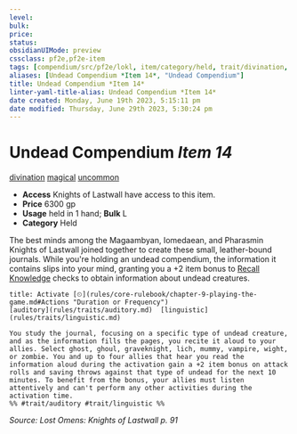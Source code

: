 ```yaml
---
level:
bulk:
price:
status:
obsidianUIMode: preview
cssclass: pf2e,pf2e-item
tags: [compendium/src/pf2e/lokl, item/category/held, trait/divination, trait/magical, trait/uncommon]
aliases: [Undead Compendium *Item 14*, "Undead Compendium"]
title: Undead Compendium *Item 14*
linter-yaml-title-alias: Undead Compendium *Item 14*
date created: Monday, June 19th 2023, 5:15:11 pm
date modified: Thursday, June 29th 2023, 5:30:24 pm
---
```


# Undead Compendium *Item 14*

[divination](rules/traits/divination.md) [magical](rules/traits/magical.md) [uncommon](rules/traits/uncommon.md)  

- **Access** Knights of Lastwall have access to this item.
- **Price** 6300 gp
- **Usage** held in 1 hand; **Bulk** L
- **Category** Held

The best minds among the Magaambyan, Iomedaean, and Pharasmin Knights of Lastwall joined together to create these small, leather-bound journals. While you're holding an undead compendium, the information it contains slips into your mind, granting you a +2 item bonus to [Recall Knowledge](rules/actions/recall-knowledge.md) checks to obtain information about undead creatures.

```ad-embed-ability
title: Activate [⏲](rules/core-rulebook/chapter-9-playing-the-game.md#Actions "Duration or Frequency")
[auditory](rules/traits/auditory.md)  [linguistic](rules/traits/linguistic.md)  

You study the journal, focusing on a specific type of undead creature, and as the information fills the pages, you recite it aloud to your allies. Select ghost, ghoul, graveknight, lich, mummy, vampire, wight, or zombie. You and up to four allies that hear you read the information aloud during the activation gain a +2 item bonus on attack rolls and saving throws against that type of undead for the next 10 minutes. To benefit from the bonus, your allies must listen attentively and can't perform any other activities during the activation time.  
%% #trait/auditory #trait/linguistic %%
```

*Source: Lost Omens: Knights of Lastwall p. 91*
